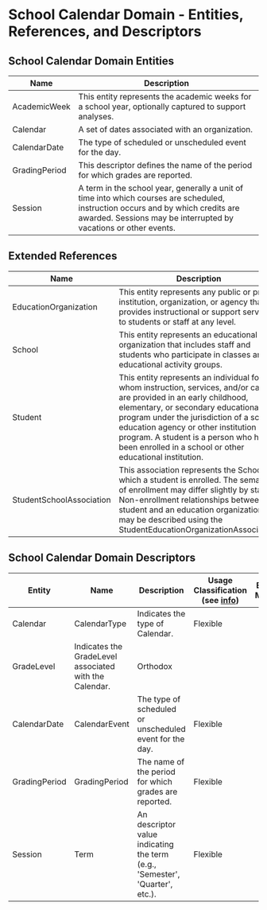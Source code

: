# School Calendar Domain - Entities, References, and Descriptors

## School Calendar Domain Entities

| Name | Description |
| --- | --- |
| AcademicWeek | This entity represents the academic weeks for a school year, optionally captured to support analyses. |
| Calendar | A set of dates associated with an organization. |
| CalendarDate | The type of scheduled or unscheduled event for the day. |
| GradingPeriod | This descriptor defines the name of the period for which grades are reported. |
| Session | A term in the school year, generally a unit of time into which courses are scheduled, instruction occurs and by which credits are awarded. Sessions may be interrupted by vacations or other events. |

## Extended References

| Name | Description |
| --- | --- |
| EducationOrganization | This entity represents any public or private institution, organization, or agency that provides instructional or support services to students or staff at any level. |
| School | This entity represents an educational organization that includes staff and students who participate in classes and educational activity groups. |
| Student | This entity represents an individual for whom instruction, services, and/or care are provided in an early childhood, elementary, or secondary educational program under the jurisdiction of a school, education agency or other institution or program. A student is a person who has been enrolled in a school or other educational institution. |
| StudentSchoolAssociation | This association represents the School in which a student is enrolled. The semantics of enrollment may differ slightly by state. Non-enrollment relationships between a student and an education organization may be described using the StudentEducationOrganizationAssociation. |

## School Calendar Domain Descriptors

| Entity | Name | Description | Usage Classification (see [info](https://edfi.atlassian.net/wiki/display/EFDS4X/Non-Normative+Descriptor+Classifications)) | EDFacts Mapping | Commonly Used | Commonly State-Defined |
| --- | --- | --- | --- | --- | --- | --- |
| Calendar | CalendarType | Indicates the type of Calendar. | Flexible |     |     |     |
| GradeLevel | Indicates the GradeLevel associated with the Calendar. | Orthodox |     |     |     |
| CalendarDate | CalendarEvent | The type of scheduled or unscheduled event for the day. | Flexible |     |     |     |
| GradingPeriod | GradingPeriod | The name of the period for which grades are reported. | Flexible |     |     |     |
| Session | Term | An descriptor value indicating the term (e.g., 'Semester', 'Quarter', etc.). | Flexible |     |     |     |

